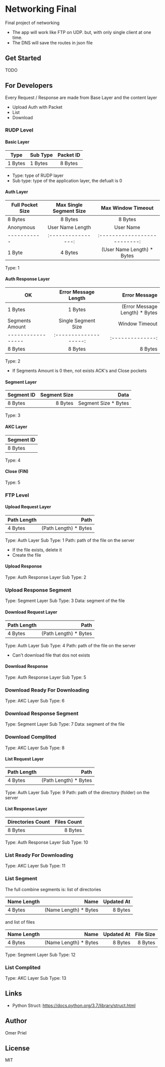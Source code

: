 # Networking Final

Final project of networking

* The app will work like FTP on UDP. but, with only single client at one time.
* The DNS will save the routes in json file

## Get Started

TODO

## For Developers

Every Request / Response are made from Base Layer and the content layer

* Upload
  Auth with Packet
* List
* Download

### RUDP Level

#### Basic Layer

|   Type  |  Sub Type  | Packet ID |
|---------|:-----------|:---------:|
| 1 Bytes | 1 Bytes    | 8 Bytes   |

* Type:     type of RUDP layer
* Sub type: type of the application layer, the defualt is 0

#### Auth Layer

| Full Pocket Size | Max Single Segment Size | Max Window Timeout |
|------------------|:-----------------------:|:------------------:|
| 8 Bytes          | 8 Bytes                 | 8 Bytes            |
| Anonymous | User Name Length |         User Name          | Password Length |         Password           |
|-----------|:----------------:|:--------------------------:|:---------------:|---------------------------:|
| 1 Byte    | 4 Bytes          | (User Name Length) * Bytes | 4 Bytes         | (User Name Length) * Bytes |

Type: 1

#### Auth Response Layer

| OK      | Error Message Length |         Error Message          |
|---------|:--------------------:|-------------------------------:|
| 1 Bytes | 1 Bytes              | (Error Message Length) * Bytes |
| Segments Amount | Single Segment Size | Window Timeout |
|-----------------|:-------------------:|:--------------:|
| 8 Bytes         | 8 Bytes             | 8 Bytes        |

Type: 2

* If Segments Amount is 0 then, not exists ACK's and Close pockets

#### Segment Layer

| Segment ID | Segment Size |         Data         |
|------------|-------------:|---------------------:|
| 8 Bytes    | 8 Bytes      | Segment Size * Bytes |

Type: 3

#### AKC Layer

| Segment ID |
|------------|
| 8 Bytes    |

Type: 4

#### Close (FIN)

Type: 5

### FTP Level

#### Upload Request Layer

| Path Length |         Path          |
|-------------|----------------------:|
| 4 Bytes     | (Path Length) * Bytes |

Type: Auth Layer
Sub Type: 1
Path: path of the file on the server

* If the file exists, delete it
* Create the file

#### Upload Response

Type: Auth Response Layer
Sub Type: 2

### Upload Response Segment

Type: Segment Layer
Sub Type: 3
Data: segment of the file

#### Download Request Layer

| Path Length |         Path          |
|-------------|----------------------:|
| 4 Bytes     | (Path Length) * Bytes |

Type: Auth Layer
Sub Type: 4
Path: path of the file on the server

* Can't download file that dos not exists

#### Download Response

Type: Auth Response Layer
Sub Type: 5

### Download Ready For Downloading

Type: AKC Layer
Sub Type: 6

### Download Response Segment

Type: Segment Layer
Sub Type: 7
Data: segment of the file

### Download Complited

Type: AKC Layer
Sub Type: 8

#### List Request Layer

| Path Length |         Path          |
|-------------|----------------------:|
| 4 Bytes     | (Path Length) * Bytes |

Type: Auth Layer
Sub Type: 9
Path: path of the directory (folder) on the server

#### List Response Layer

|  Directories Count |  Files Count |
|--------------------|-------------:|
| 8 Bytes            | 8 Bytes      |

Type: Auth Response Layer
Sub Type: 10

### List Ready For Downloading

Type: AKC Layer
Sub Type: 11

### List Segment

The full combine segments is:
list of directories

| Name Length |         Name          | Updated At |
|-------------|----------------------:|-----------:|
| 4 Bytes     | (Name Length) * Bytes | 8 Bytes    |

and list of files

| Name Length |         Name          | Updated At | File Size  |
|-------------|----------------------:|-----------:|-----------:|
| 4 Bytes     | (Name Length) * Bytes | 8 Bytes    | 8 Bytes    |

Type: Segment Layer
Sub Type: 12

### List Complited

Type: AKC Layer
Sub Type: 13

## Links

* Python Struct: <https://docs.python.org/3.7/library/struct.html>

## Author

Omer Priel

## License

MIT
